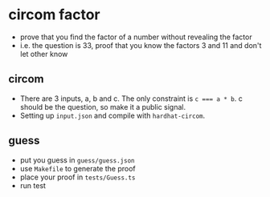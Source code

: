 # circom factor

- prove that you find the factor of a number without revealing the factor
- i.e. the question is 33, proof that you know the factors 3 and 11 and don't let other know

## circom

- There are 3 inputs, a, b and c. The only constraint is `c === a * b`. c should be the question, so make it a public signal.
- Setting up `input.json` and compile with `hardhat-circom`.

## guess

- put you guess in `guess/guess.json`
- use `Makefile` to generate the proof
- place your proof in `tests/Guess.ts`
- run test
